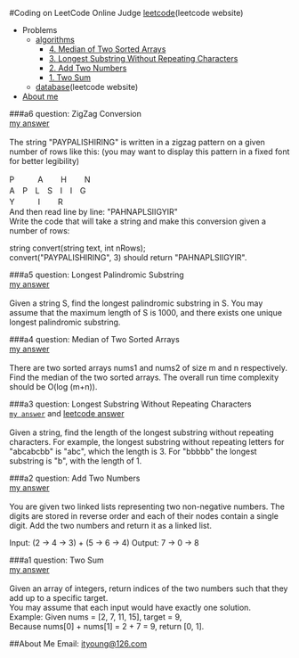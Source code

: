 #Coding on LeetCode Online Judge
[leetcode](https://leetcode.com)(leetcode website)
* Problems
  * [algorithms](https://github.com/ityoung/leetcode/tree/master/Algorithms)
    * [4. Median of Two Sorted Arrays](https://github.com/ityoung/leetcode#a4)
    * [3. Longest Substring Without Repeating Characters](https://github.com/ityoung/leetcode#a3)
    * [2. Add Two Numbers](https://github.com/ityoung/leetcode#a2)
    * [1. Two Sum](https://github.com/ityoung/leetcode#a1)
  * [database](https://leetcode.com/problemset/database/)(leetcode website)
* [About me](https://github.com/ityoung/leetcode#about-me)

###a6
question: ZigZag Conversion <br>[my answer](https://github.com/ityoung/leetcode//blob/master/Algorithms/ZigZagConversion.c "Time complexity: O(N)")<br><br>
The string "PAYPALISHIRING" is written in a zigzag pattern on a given number of rows like this: (you may want to display this pattern in a fixed font for better legibility)<br>

P　　　A　 　H　 　N<br>
A　P　L　S　I　I　G<br>
Y　　　I　 　R<br>
And then read line by line: "PAHNAPLSIIGYIR"<br>
Write the code that will take a string and make this conversion given a number of rows:<br>

string convert(string text, int nRows);<br>
convert("PAYPALISHIRING", 3) should return "PAHNAPLSIIGYIR".

###a5
question: Longest Palindromic Substring <br>[my answer](https://github.com/ityoung/leetcode//blob/master/Algorithms/LongestPalindromicSubstring.c "Manacher algorithm, Time complexity: O(N)")<br><br>
Given a string S, find the longest palindromic substring in S. You may assume that the maximum length of S is 1000, and there exists one unique longest palindromic substring.

###a4
question: Median of Two Sorted Arrays <br>[my answer](https://github.com/ityoung/leetcode//blob/master/Algorithms/MedianofTwoSortedArrays.c "Time complexity: O(N)")<br><br>
There are two sorted arrays nums1 and nums2 of size m and n respectively. Find the median of the two sorted arrays. The overall run time complexity should be O(log (m+n)).

###a3
question: Longest Substring Without Repeating Characters  <br>
[`my answer`](https://github.com/ityoung/leetcode/blob/master/Algorithms/LongestSubstringWithoutRepeatingCharacters.c "Time complexity: O(N^2);Space complexity: O(1)") and [leetcode answer](https://github.com/ityoung/leetcode/blob/master/Algorithms/T3-2.c "Time complexity: O(N);Space complexity: O(N)")<br><br>
Given a string, find the length of the longest substring without repeating characters. For example, the longest substring without repeating letters for "abcabcbb" is "abc", which the length is 3. For "bbbbb" the longest substring is "b", with the length of 1.

###a2
question: Add Two Numbers  <br>[my answer](https://github.com/ityoung/leetcode/blob/master/Algorithms/AddTwoNumbers.c "Time complexity: O(max(m,n));Space complexity: O(max(m,n))")<br><br>
You are given two linked lists representing two non-negative numbers. The digits are stored in reverse order and each of their nodes contain a single digit. Add the two numbers and return it as a linked list.

Input: (2 -> 4 -> 3) + (5 -> 6 -> 4)
Output: 7 -> 0 -> 8

###a1
question: Two Sum  <br>[my answer](https://github.com/ityoung/leetcode/blob/master/Algorithms/TwoSum.c "Time complexity: O(N)")<br><br>
Given an array of integers, return indices of the two numbers such that they add up to a specific target.<br>
You may assume that each input would have exactly one solution.<br>
Example:
Given nums = [2, 7, 11, 15], target = 9,<br>
Because nums[0] + nums[1] = 2 + 7 = 9,
return [0, 1].

##About Me
Email: ityoung@126.com
